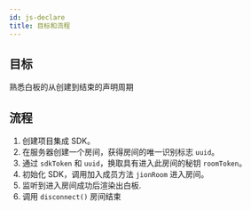 ```yaml
---
id: js-declare
title: 目标和流程
---
```


## 目标

熟悉白板的从创建到结束的声明周期

## 流程

1. 创建项目集成 SDK。
2. 在服务器创建一个房间，获得房间的唯一识别标志 `uuid`。
3. 通过 `sdkToken` 和 `uuid`，换取具有进入此房间的秘钥  `roomToken`。
4. 初始化 SDK，调用加入成员方法 `jionRoom` 进入房间。
5. 监听到进入房间成功后渲染出白板.
6. 调用 `disconnect()` 房间结束
